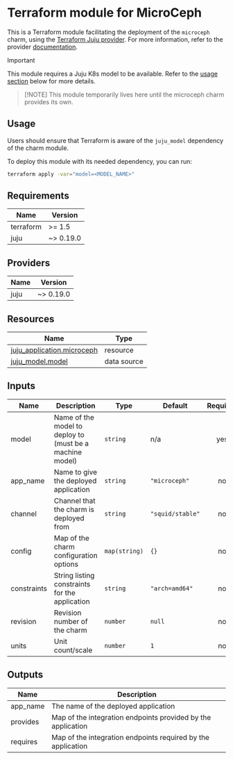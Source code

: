 # Terraform module for MicroCeph

This is a Terraform module facilitating the deployment of the `microceph` charm,
using the [Terraform Juju provider](https://github.com/juju/terraform-provider-juju/).
For more information,
refer to the provider [documentation](https://registry.terraform.io/providers/juju/juju/latest/docs).

> [!IMPORTANT]
> This module requires a Juju K8s model to be available.
> Refer to the [usage section](#usage) below for more details.

> [!NOTE] This module temporarily lives here until the microceph charm provides its own.

## Usage

Users should ensure that Terraform is aware of the `juju_model` dependency of the charm module.

To deploy this module with its needed dependency, you can run:

```bash
terraform apply -var="model=<MODEL_NAME>"
```

<!-- BEGIN_TF_DOCS -->
## Requirements

| Name | Version |
|------|---------|
| terraform | >= 1.5 |
| juju | ~> 0.19.0 |

## Providers

| Name | Version |
|------|---------|
| juju | ~> 0.19.0 |

## Resources

| Name | Type |
|------|------|
| [juju_application.microceph](https://registry.terraform.io/providers/juju/juju/latest/docs/resources/application) | resource |
| [juju_model.model](https://registry.terraform.io/providers/juju/juju/latest/docs/data-sources/model) | data source |

## Inputs

| Name | Description | Type | Default | Required |
|------|-------------|------|---------|:--------:|
| model | Name of the model to deploy to (must be a machine model) | `string` | n/a | yes |
| app\_name | Name to give the deployed application | `string` | `"microceph"` | no |
| channel | Channel that the charm is deployed from | `string` | `"squid/stable"` | no |
| config | Map of the charm configuration options | `map(string)` | `{}` | no |
| constraints | String listing constraints for the application | `string` | `"arch=amd64"` | no |
| revision | Revision number of the charm | `number` | `null` | no |
| units | Unit count/scale | `number` | `1` | no |

## Outputs

| Name | Description |
|------|-------------|
| app\_name | The name of the deployed application |
| provides | Map of the integration endpoints provided by the application |
| requires | Map of the integration endpoints required by the application |
<!-- END_TF_DOCS -->
